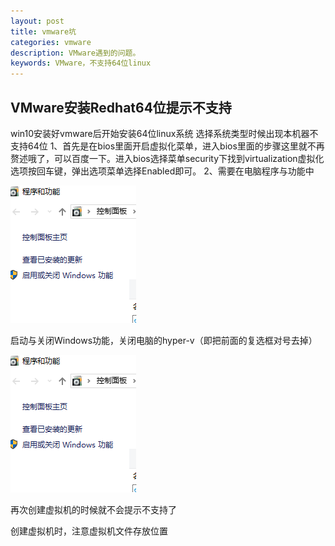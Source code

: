 ```yaml
---
layout: post
title: vmware坑
categories: vmware
description: VMware遇到的问题。
keywords: VMware，不支持64位linux
---
```

## VMware安装Redhat64位提示不支持
win10安装好vmware后开始安装64位linux系统
选择系统类型时候出现本机器不支持64位
1、首先是在bios里面开启虚拟化菜单，进入bios里面的步骤这里就不再赘述哦了，可以百度一下。进入bios选择菜单security下找到virtualization虚拟化选项按回车键，弹出选项菜单选择Enabled即可。
2、需要在电脑程序与功能中

![](/images/posts/vmware/vm1.png)

启动与关闭Windows功能，关闭电脑的hyper-v（即把前面的复选框对号去掉）

![](/images/posts/vmware/vm1.png)

再次创建虚拟机的时候就不会提示不支持了

创建虚拟机时，注意虚拟机文件存放位置
